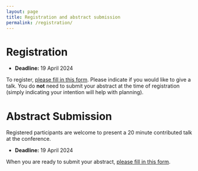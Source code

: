 ```yaml
---
layout: page
title: Registration and abstract submission
permalink: /registration/
---
```


# Registration
- **Deadline:** 19 April 2024
  
To register, [please fill in this form](https://forms.gle/KMP2G1b9GTYRbh1cA). Please indicate if you would like to give a talk. You do **not** need to submit your abstract at the time of registration (simply indicating your intention will help with planning).<br>

# Abstract Submission
Registered participants are welcome to present a 20 minute contributed talk at the conference.<br>

- **Deadline:** 19 April 2024

When you are ready to submit your abstract, [please fill in this form](https://forms.gle/sXyHRwRFP22SYQ9r8).
